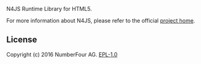 <!---
Copyright (c) 2017 NumberFour AG.
All rights reserved. This program and the accompanying materials
are made available under the terms of the Eclipse Public License v1.0
which accompanies this distribution, and is available at
http://www.eclipse.org/legal/epl-v10.html

Contributors:
  NumberFour AG - Initial API and implementation
--->

N4JS Runtime Library for HTML5.

For more information about N4JS, please refer to the official [project home](https://www.eclipse.org/n4js/).

## License

Copyright (c) 2016 NumberFour AG.
[EPL-1.0](http://www.eclipse.org/legal/epl-v10.html)
